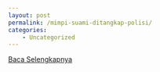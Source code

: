 ```yaml
---
layout: post
permalink: /mimpi-suami-ditangkap-polisi/
categories:
    - Uncategorized
---
```


[Baca Selengkapnya](/02)